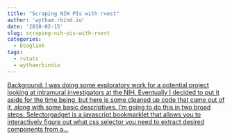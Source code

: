 ```yaml
---
title: "Scraping NIH PIs with rvest"
author: 'wytham.rbind.io'
date: '2018-02-15'
slug: scraping-nih-pis-with-rvest
categories:
  - bloglink
tags:
  - rstats
  - wythamrbindio
---
```


[Background: I was doing some exploratory work for a potential project looking at intramural investigators at the NIH. Eventually I decided to put it aside for the time being, but here is some cleaned up code that came out of it, along with some basic descriptives. I’m going to do this in two broad steps: Selectorgadget is a javascript bookmarklet that allows you to interactively figure out what css selector you need to extract desired components from a...<click to read more>](https://wytham.rbind.io/post/scraping-nih-pis-with-rvest/)

